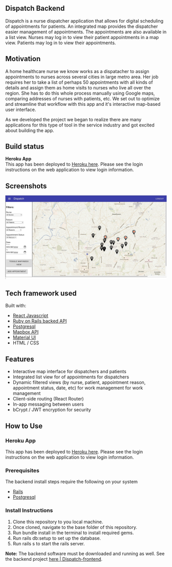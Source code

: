 ## Dispatch Backend
Dispatch is a nurse dispatcher application that allows for digital scheduling of appointments for patients. An integrated map provides the dispatcher easier management of appointments. The appointments are also available in a list view. Nurses may log in to view their patient appointments in a map view. Patients may log in to view their appointments.

## Motivation
A home healthcare nurse we know works as a dispatacher to assign appointments to nurses across several cities in large metro area. Her job requires her to take a list of perhaps 50 appointments with all kinds of details and assign them as home visits to nurses who live all over the region. She has to do this whole process manually using Google maps, comparing addresses of nurses with patients, etc. We set out to optimize and streamline that workflow with this app and it's interactive map-based user interface.

As we developed the project we began to realize there are many applications for this type of tool in the service industry and got excited about building the app.

## Build status
**Heroku App**  
This app has been deployed to [Heroku here](https://dispatch-app-front.herokuapp.com/). Please see the login instructions on the web application to view login information.

## Screenshots
![logo](/public/dispatch.jpg?raw=true "screenshot")

## Tech framework used
Built with:
* [React Javascript](https://reactjs.org/)
* [Ruby on Rails backed API](https://github.com/hoobie4792/dispatch-backend/)
* [Postgresql](https://www.postgresql.org/)
* [Mapbox API](https://docs.mapbox.com/mapbox-gl-js/api/)
* [Material UI](https://material-ui.com/)
* HTML / CSS

## Features
* Interactive map interface for dispatchers and patients
* Integrated list view for of appointments for dispatchers
* Dynamic filtered views (by nurse, patient, appointment reason, appointment status, date, etc) for work management for work management
* Client-side routing (React Router)
* In-app messaging between users
* bCrypt / JWT encryption for security

## How to Use
### Heroku App
This app has been deployed to [Heroku here](https://dispatch-app-front.herokuapp.com/). Please see the login instructions on the web application to view login information.

### Prerequisites
The backend install steps require the following on your system
* [Rails](https://rubyonrails.org/)
* [Postgresql](https://www.postgresql.org/)

### Install Instructions
1. Clone this repository to you local machine.
2. Once cloned, navigate to the base folder of this repository.
3. Run bundle install in the terminal to install required gems.
4. Run rails db:setup to set up the database.
5. Run rails s to start the rails server.

**Note:** The backend software must be downloaded and running as well. See the backend project [here | Dispatch-frontend](https://github.com/hoobie4792/dispatch-frontend).

